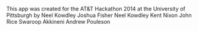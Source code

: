 This app was created for the AT&T Hackathon 2014 at the University of Pittsburgh by
Neel Kowdley
Joshua Fisher
Neel Kowdley
Kent Nixon
John Rice
Swaroop Akkineni
Andrew Pouleson
